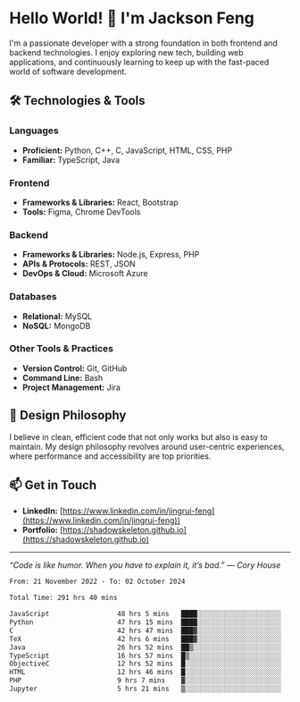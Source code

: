 # Hello World! 👋 I'm Jackson Feng

I'm a passionate developer with a strong foundation in both frontend and backend technologies. I enjoy exploring new tech, building web applications, and continuously learning to keep up with the fast-paced world of software development.

## 🛠 Technologies & Tools

### Languages
- **Proficient:** Python, C++, C, JavaScript, HTML, CSS, PHP
- **Familiar:** TypeScript, Java

### Frontend
- **Frameworks & Libraries:** React, Bootstrap
- **Tools:** Figma, Chrome DevTools

### Backend
- **Frameworks & Libraries:** Node.js, Express, PHP
- **APIs & Protocols:** REST, JSON
- **DevOps & Cloud:** Microsoft Azure

### Databases
- **Relational:** MySQL
- **NoSQL:** MongoDB

### Other Tools & Practices
- **Version Control:** Git, GitHub
- **Command Line:** Bash
- **Project Management:** Jira


## 🎨 Design Philosophy

I believe in clean, efficient code that not only works but also is easy to maintain. My design philosophy revolves around user-centric experiences, where performance and accessibility are top priorities.

## 📫 Get in Touch

- **LinkedIn:** [https://www.linkedin.com/in/jingrui-feng](https://www.linkedin.com/in/jingrui-feng))
- **Portfolio:** [https://shadowskeleton.github.io](https://shadowskeleton.github.io)

---

*“Code is like humor. When you have to explain it, it’s bad.” — Cory House*



<!--START_SECTION:waka-->

```txt
From: 21 November 2022 - To: 02 October 2024

Total Time: 291 hrs 40 mins

JavaScript                 48 hrs 5 mins   ████░░░░░░░░░░░░░░░░░░░░░   16.49 %
Python                     47 hrs 15 mins  ████░░░░░░░░░░░░░░░░░░░░░   16.20 %
C                          42 hrs 47 mins  ███▓░░░░░░░░░░░░░░░░░░░░░   14.67 %
TeX                        42 hrs 6 mins   ███▓░░░░░░░░░░░░░░░░░░░░░   14.43 %
Java                       26 hrs 52 mins  ██▒░░░░░░░░░░░░░░░░░░░░░░   09.22 %
TypeScript                 16 hrs 57 mins  █▒░░░░░░░░░░░░░░░░░░░░░░░   05.81 %
ObjectiveC                 12 hrs 52 mins  █░░░░░░░░░░░░░░░░░░░░░░░░   04.41 %
HTML                       12 hrs 46 mins  █░░░░░░░░░░░░░░░░░░░░░░░░   04.38 %
PHP                        9 hrs 7 mins    ▓░░░░░░░░░░░░░░░░░░░░░░░░   03.13 %
Jupyter                    5 hrs 21 mins   ▒░░░░░░░░░░░░░░░░░░░░░░░░   01.84 %
```

<!--END_SECTION:waka-->

